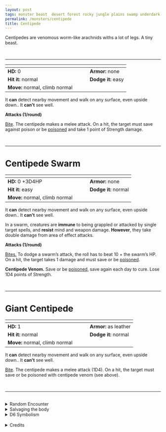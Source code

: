 ```yaml
---
layout: post
tags: monster beast  desert forest rocky jungle plains swamp underdark chaos cursed
permalink: /monsters/centipede
title: Centipede
---
```


Centipedes are venomous worm-like arachnids withs a lot of legs. A tiny beast.

<br>

---

|  <span style="display: inline-block; width:250px"></span>  |  |
| -------- | --------|
| **HD:** 0 | **Armor:** none  |
| **Hit it:** normal    | **Dodge it:** easy  |
| **Move:** normal, climb normal     |   | 

It **can** detect nearby movement and walk on any surface, even upside down..
It **can't** see well.

**Attacks (1/round)**

<ins>Bite</ins>. The centipede makes a melee attack. On a hit, the target must save against poison or be [poisoned](/2020/11/10/extra-rules/#conditions) and take 1 point of Strength damage.

<br>

---

# Centipede Swarm

|  <span style="display: inline-block; width:250px"></span>  |  |
| -------- | --------|
| **HD:** 0 +3D4HP | **Armor:** none  |
| **Hit it:** easy    | **Dodge it:** normal  |
| **Move:** normal, climb normal     |   | 

It **can** detect nearby movement and walk on any surface, even upside down..
It **can't** see well.

In a swarm, creatures are **immune** to being grappled or attacked by single target spells, and **resist** mind and weapon damage. **However**, they take double damage from area of effect attacks.

**Attacks (1/round)**

<ins>Bites.</ins> To dodge a swarm’s attack, the roll has to beat 10 + the swarm’s HP. On a hit, the target takes 1 damage and must save or be [poisoned](/2020/11/10/extra-rules/#conditions).

<span class="alchemy">**Centipede Venom.** Save or be [poisoned](/2020/11/10/extra-rules/#conditions), save again each day to cure. Lose 1D4 points of Strength.</span>

<br>

---

# Giant Centipede

|  <span style="display: inline-block; width:250px"></span>  |  |
| -------- | --------|
| **HD:** 1 | **Armor:** as leather  |
| **Hit it:** normal    | **Dodge it:** normal  |
| **Move:** normal, climb normal     |   | 

It **can** detect nearby movement and walk on any surface, even upside down..
It **can't** see well.

<ins>Bite</ins>. The centipede makes a melee attack (1D4). On a hit, the target must save or be poisoned with centipede venom (see above).

<br>

---

<br>

<details markdown="1">
<summary>Random Encounter</summary>

1. **Monster:** 1D4 centipede swarms or 1D8 giant centipedes.
1. **Lair:** A narrow, damp crack in the ground. <br>    &nbsp; OR <br>    **Omen:** The sound of overturned earth.
1. **Spoor:** Paralyzed body, a centipede crawling out of its mouth.
1. **Tracks:** Dampness.
1. **Trace:** A single centipede (or giant centipede).
1. **Trace:** A dead rodent.
</details>

<details markdown="1">
<summary>Salvaging the body</summary>

Centipedes are a delicacy in certain circles; you need as many giant centipedes as there are players to make a day's ration. Collecting their venom is also a possibility.
</details>

<details markdown="1">
<summary>D6 Symbolism</summary>
In local cultures this beast is a symbol of ...

1. Death
1. Circle of life
1. Nightmares
1. Medicine
1. Earth
1. Taboo
</details>

<br>

<details markdown="1">
<summary>Credits</summary>
Nature's own aberration. I made them appropriately deadly with their venom. I thought it was interesting to have a monster that doesn't attack your HP. — SaltyGoo* </span>
</details>
